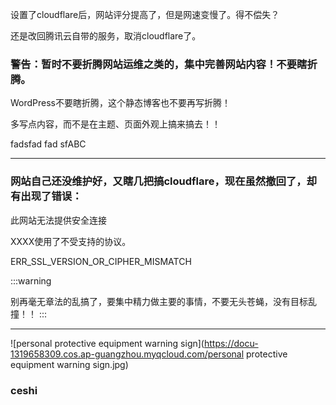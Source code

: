 设置了cloudflare后，网站评分提高了，但是网速变慢了。得不偿失？

还是改回腾讯云自带的服务，取消cloudflare了。

### **警告：暂时不要折腾网站运维之类的，集中完善网站内容！不要瞎折腾。**

WordPress不要瞎折腾，这个静态博客也不要再写折腾！

多写点内容，而不是在主题、页面外观上搞来搞去！！



fadsfad fad sfABC

---

### 网站自己还没维护好，又瞎几把搞cloudflare，现在虽然撤回了，却有出现了错误：

此网站无法提供安全连接

XXXX使用了不受支持的协议。

ERR_SSL_VERSION_OR_CIPHER_MISMATCH



:::warning

别再毫无章法的乱搞了，要集中精力做主要的事情，不要无头苍蝇，没有目标乱撞！！
:::

---

![personal protective equipment warning sign](https://docu-1319658309.cos.ap-guangzhou.myqcloud.com/personal protective equipment warning sign.jpg)

### ceshi 
